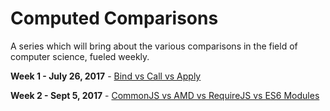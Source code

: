 # Computed Comparisons
A series which will bring about the various comparisons in the field of computer science, fueled weekly.

**Week 1 - July 26, 2017** - [Bind vs Call vs Apply](https://medium.com/computed-comparisons/bind-vs-call-vs-apply-9fd12809f420)

**Week 2 - Sept 5, 2017** - [CommonJS vs AMD vs RequireJS vs ES6 Modules](https://medium.com/computed-comparisons/commonjs-vs-amd-vs-requirejs-vs-es6-modules-2e814b114a0b)
